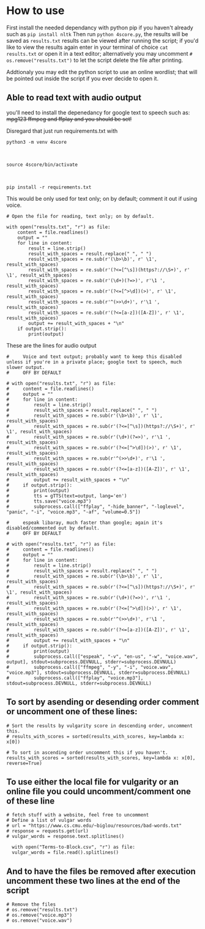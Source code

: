 # How to use

First install the needed dependancy with python pip if you haven't already such as ```pip install nltk```
Then run ``python 4score.py``, the results will be saved as ``results.txt`` results can be viewed after running the script; if you'd like to view the results again enter in your terminal of choice ``cat results.txt`` or open it in a text editor; alternatively you may uncomment ``# os.remove("results.txt")`` to let the script delete the file after printing.

Addtionaly you may edit the python script to use an online wordlist; that will be pointed out inside the script if you ever decide to open it.

## Able to read text with audio output

you'll need to install the depenedancy for google text to speech such as:
~~mpg123 ffmpeg and ffplay and you should be set!~~

Disregard that just run requirements.txt with
    
    python3 -m venv 4score

<br>

    source 4score/bin/activate

<br>

    pip install -r requirements.txt

This would be only used for text only; on by default; comment it out if using voice.

    # Open the file for reading, text only; on by default.

    with open("results.txt", "r") as file:
        content = file.readlines()
        output = ""
        for line in content:
            result = line.strip()
            result_with_spaces = result.replace(" ", " ")
            result_with_spaces = re.sub(r'(\b>\b)', r' \1', result_with_spaces)
            result_with_spaces = re.sub(r'(?<=[^\s])(https?://\S+)', r' \1', result_with_spaces)
            result_with_spaces = re.sub(r'(\d+)(?=>)', r'\1 ', result_with_spaces)
            result_with_spaces = re.sub(r'(?<=[^>\d])(>)', r' \1', result_with_spaces)
            result_with_spaces = re.sub(r'^(>>\d+)', r'\1 ', result_with_spaces)
            result_with_spaces = re.sub(r'(?<=[a-z])([A-Z])', r' \1', result_with_spaces)
            output += result_with_spaces + "\n"
        if output.strip():
            print(output)

These are the lines for audio output

    #     Voice and text output; probably want to keep this disabled unless if you're in a private place; google text to speech, much slower output.
    #     OFF BY DEFAULT

    # with open("results.txt", "r") as file:
    #     content = file.readlines()
    #     output = ""
    #     for line in content:
    #         result = line.strip()
    #         result_with_spaces = result.replace(" ", " ")
    #         result_with_spaces = re.sub(r'(\b>\b)', r' \1', result_with_spaces)
    #         result_with_spaces = re.sub(r'(?<=[^\s])(https?://\S+)', r' \1', result_with_spaces)
    #         result_with_spaces = re.sub(r'(\d+)(?=>)', r'\1 ', result_with_spaces)
    #         result_with_spaces = re.sub(r'(?<=[^>\d])(>)', r' \1', result_with_spaces)
    #         result_with_spaces = re.sub(r'^(>>\d+)', r'\1 ', result_with_spaces)
    #         result_with_spaces = re.sub(r'(?<=[a-z])([A-Z])', r' \1', result_with_spaces)
    #         output += result_with_spaces + "\n"
    #     if output.strip():
    #         print(output)
    #         tts = gTTS(text=output, lang='en')
    #         tts.save("voice.mp3")
    #         subprocess.call(["ffplay", "-hide_banner", "-loglevel", "panic", "-i", "voice.mp3", "-af", "volume=0.5"])

    #     espeak libaray, much faster than google; again it's disabled/commented out by default.
    #     OFF BY DEFAULT

    # with open("results.txt", "r") as file:
    #     content = file.readlines()
    #     output = ""
    #     for line in content:
    #         result = line.strip()
    #         result_with_spaces = result.replace(" ", " ")
    #         result_with_spaces = re.sub(r'(\b>\b)', r' \1', result_with_spaces)
    #         result_with_spaces = re.sub(r'(?<=[^\s])(https?://\S+)', r' \1', result_with_spaces)
    #         result_with_spaces = re.sub(r'(\d+)(?=>)', r'\1 ', result_with_spaces)
    #         result_with_spaces = re.sub(r'(?<=[^>\d])(>)', r' \1', result_with_spaces)
    #         result_with_spaces = re.sub(r'^(>>\d+)', r'\1 ', result_with_spaces)
    #         result_with_spaces = re.sub(r'(?<=[a-z])([A-Z])', r' \1', result_with_spaces)
    #         output += result_with_spaces + "\n"
    #     if output.strip():
    #         print(output)
    #         subprocess.call(["espeak", "-v", "en-us", "-w", "voice.wav", output], stdout=subprocess.DEVNULL, stderr=subprocess.DEVNULL)
    #         subprocess.call(["ffmpeg", "-y", "-i", "voice.wav", "voice.mp3"], stdout=subprocess.DEVNULL, stderr=subprocess.DEVNULL)
    #         subprocess.call(["ffplay", "voice.mp3"], stdout=subprocess.DEVNULL, stderr=subprocess.DEVNULL)
    

## To sort by asending or desending order comment or uncomment one of these lines:

   
    # Sort the results by vulgarity score in descending order, uncomment this.
    # results_with_scores = sorted(results_with_scores, key=lambda x: x[0])

    # To sort in ascending order uncomment this if you haven't.
    results_with_scores = sorted(results_with_scores, key=lambda x: x[0], reverse=True)
    
    
    
## To use either the local file for vulgarity or an online file you could uncomment/comment one of these line


    # fetch stuff with a website, feel free to uncomment
    # Define a list of vulgar words
    # url = "https://www.cs.cmu.edu/~biglou/resources/bad-words.txt"
    # response = requests.get(url)
    # vulgar_words = response.text.splitlines()

      with open("Terms-to-Block.csv", "r") as file:
      vulgar_words = file.read().splitlines()
    
## And to have the files be removed after execution uncomment these two lines at the end of the script

    # Remove the files
    # os.remove("results.txt")
    # os.remove("voice.mp3")
    # os.remove("voice.wav")
